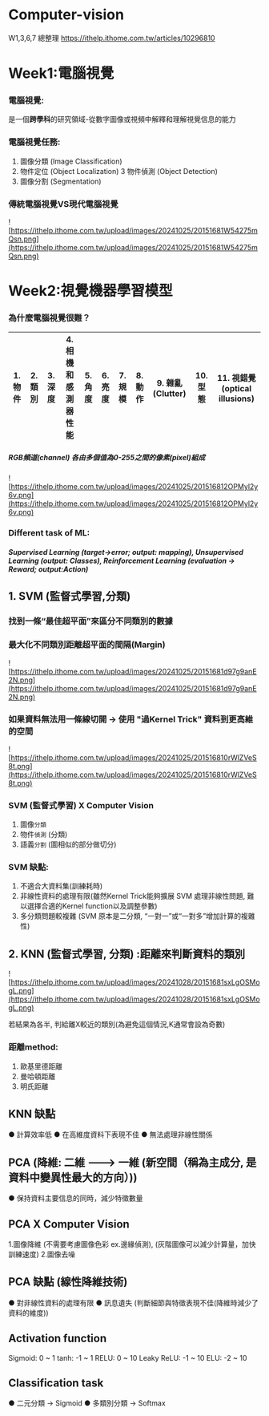 # Computer-vision
W1,3,6,7 總整理
https://ithelp.ithome.com.tw/articles/10296810
# Week1:電腦視覺
### 電腦視覺:
是一個**跨學科**的研究領域-從數字圖像或視頻中解釋和理解視覺信息的能力
### 電腦視覺任務:
1. 圖像分類 (Image Classification)
2. 物件定位 (Object Localization)
3 物件偵測 (Object Detection)
4. 圖像分割 (Segmentation)

### 傳統電腦視覺VS現代電腦視覺
![https://ithelp.ithome.com.tw/upload/images/20241025/20151681W54275mQsn.png](https://ithelp.ithome.com.tw/upload/images/20241025/20151681W54275mQsn.png)

# Week2:視覺機器學習模型
### 為什麼電腦視覺很難？
| 1. 物件 | 2. 類別 | 3. 深度 | 4. 相機和感測器性能 | 5. 角度 | 6. 亮度 | 7. 規模 | 8. 動作 | 9. 雜亂(Clutter) | 10. 型態 | 11. 視錯覺 (optical illusions) |
|------|------|------|----------------|------|------|------|------|------------------|------|--------------------------|
##### RGB頻道(channel) 各由多個值為0-255之間的像素(pixel)組成
![https://ithelp.ithome.com.tw/upload/images/20241025/201516812OPMyl2y6v.png](https://ithelp.ithome.com.tw/upload/images/20241025/201516812OPMyl2y6v.png)
### Different task of ML:
##### Supervised Learning (target->error; output: mapping), Unsupervised Learning (output: Classes), Reinforcement Learning (evaluation -> Reward; output:Action)

## 1. SVM (監督式學習,分類)
### 找到一條“最佳超平面”來區分不同類別的數據
### 最大化不同類別距離超平面的間隔(Margin)
![https://ithelp.ithome.com.tw/upload/images/20241025/20151681d97g9anE2N.png](https://ithelp.ithome.com.tw/upload/images/20241025/20151681d97g9anE2N.png)
### 如果資料無法用一條線切開 -> 使用 "過Kernel Trick" 資料到更高維的空間
![https://ithelp.ithome.com.tw/upload/images/20241025/201516810rWlZVeS8t.png](https://ithelp.ithome.com.tw/upload/images/20241025/201516810rWlZVeS8t.png)

### SVM (監督式學習) X Computer Vision 
1. 圖像`分類`
2. 物件`偵測` (分類)
3. 語義`分割` (圖相似的部分做切分)

### SVM 缺點:
 1. 不適合大資料集(訓練耗時)
 2. 非線性資料的處理有限(雖然Kernel Trick能夠擴展 SVM 處理非線性問題, 難以選擇合適的Kernel function以及調整參數)
 3. 多分類問題較複雜 (SVM 原本是二分類, “一對一”或“一對多”增加計算的複雜性)

## 2. KNN (監督式學習, 分類) :距離來判斷資料的類別
![https://ithelp.ithome.com.tw/upload/images/20241028/20151681sxLgOSMogL.png](https://ithelp.ithome.com.tw/upload/images/20241028/20151681sxLgOSMogL.png)

若結果為各半, 判給離X較近的類別(為避免這個情況,K通常會設為奇數)

### 距離method:
1. 歐基里德距離
2. 曼哈頓距離
3. 明氏距離

## KNN 缺點
● 計算效率低
● 在高維度資料下表現不佳
● 無法處理非線性關係

## PCA (降維: 二維 ---> 一維 (新空間（稱為主成分, 是資料中變異性最大的方向）))
● 保持資料主要信息的同時，減少特徵數量

## PCA X Computer Vision
1.圖像降維 (不需要考慮圖像色彩 ex.邊緣偵測), (灰階圖像可以減少計算量，加快訓練速度)
2.圖像去噪 

## PCA 缺點 (線性降維技術)
● 對非線性資料的處理有限
● 訊息遺失 (判斷細節與特徵表現不佳(降維時減少了資料的維度))

## Activation function
Sigmoid: 0 ~ 1
tanh: -1 ~ 1
RELU: 0 ~ 10
Leaky ReLU: -1 ~ 10
ELU: -2 ~ 10

## Classification task
● 二元分類 -> Sigmoid 
● 多類別分類 -> Softmax


